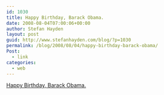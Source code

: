 ```yaml
---
id: 1030
title: Happy Birthday, Barack Obama.
date: 2008-08-04T07:00:06+00:00
author: Stefan Hayden
layout: post
guid: http://www.stefanhayden.com/blog/?p=1030
permalink: /blog/2008/08/04/happy-birthday-barack-obama/
Post:
  - link
categories:
  - web
---
```

<a href="http://blogs.suntimes.com/sweet/2008/08/obama_to_celebrate_birthday_mo.html">Happy Birthday, Barack Obama.</a>